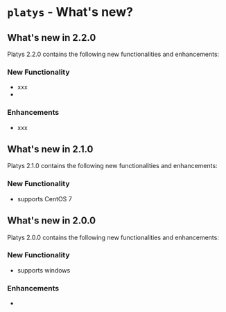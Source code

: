 # `platys` - What's new?

## What's new in 2.2.0

Platys 2.2.0 contains the following new functionalities and enhancements:

### New Functionality

* xxx
* 
### Enhancements

* xxx

## What's new in 2.1.0

Platys 2.1.0 contains the following new functionalities and enhancements:

### New Functionality

* supports CentOS 7

## What's new in 2.0.0

Platys 2.0.0 contains the following new functionalities and enhancements:

### New Functionality

* supports windows

### Enhancements

* 
